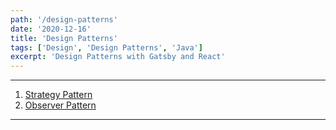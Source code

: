 ```yaml
---
path: '/design-patterns'
date: '2020-12-16'
title: 'Design Patterns'
tags: ['Design', 'Design Patterns', 'Java']
excerpt: 'Design Patterns with Gatsby and React'
---
```


***

1. [Strategy Pattern](https://ashishkumar3.github.io/blog/strategy-pattern "Strategy design pattern")
2. [Observer Pattern](https://ashishkumar3.github.io/blog/observer-pattern "Observer design pattern")

***